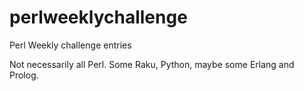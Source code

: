 # perlweeklychallenge
Perl Weekly challenge entries

Not necessarily all Perl.
Some Raku, Python, maybe some Erlang and Prolog.
